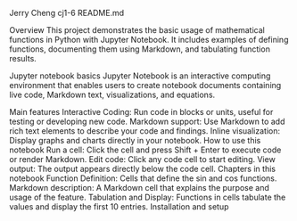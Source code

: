 Jerry Cheng cj1-6 README.md

Overview
This project demonstrates the basic usage of mathematical functions in Python with Jupyter Notebook. It includes examples of defining functions, documenting them using Markdown, and tabulating function results.

Jupyter notebook basics
Jupyter Notebook is an interactive computing environment that enables users to create notebook documents containing live code, Markdown text, visualizations, and equations.

Main features
Interactive Coding: Run code in blocks or units, useful for testing or developing new code.
Markdown support: Use Markdown to add rich text elements to describe your code and findings.
Inline visualization: Display graphs and charts directly in your notebook.
How to use this notebook
Run a cell: Click the cell and press Shift + Enter to execute code or render Markdown.
Edit code: Click any code cell to start editing.
View output: The output appears directly below the code cell.
Chapters in this notebook
Function Definition: Cells that define the sin and cos functions.
Markdown description: A Markdown cell that explains the purpose and usage of the feature.
Tabulation and Display: Functions in cells tabulate the values and display the first 10 entries.
Installation and setup
